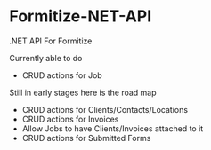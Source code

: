 # Formitize-NET-API
.NET API For Formitize

Currently able to do
- CRUD actions for Job

Still in early stages here is the road map

- CRUD actions for Clients/Contacts/Locations
- CRUD actions for Invoices
- Allow Jobs to have Clients/Invoices attached to it
- CRUD actions for Submitted Forms
